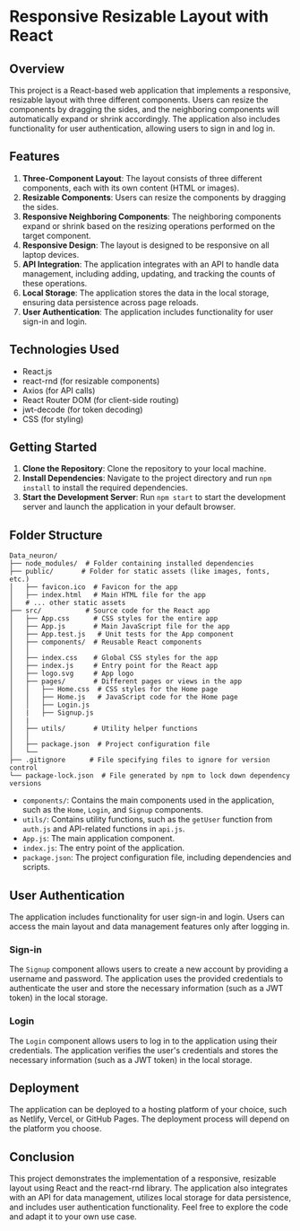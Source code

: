 # Responsive Resizable Layout with React

## Overview
This project is a React-based web application that implements a responsive, resizable layout with three different components. Users can resize the components by dragging the sides, and the neighboring components will automatically expand or shrink accordingly. The application also includes functionality for user authentication, allowing users to sign in and log in.

## Features
1. **Three-Component Layout**: The layout consists of three different components, each with its own content (HTML or images).
2. **Resizable Components**: Users can resize the components by dragging the sides.
3. **Responsive Neighboring Components**: The neighboring components expand or shrink based on the resizing operations performed on the target component.
4. **Responsive Design**: The layout is designed to be responsive on all laptop devices.
5. **API Integration**: The application integrates with an API to handle data management, including adding, updating, and tracking the counts of these operations.
6. **Local Storage**: The application stores the data in the local storage, ensuring data persistence across page reloads.
7. **User Authentication**: The application includes functionality for user sign-in and login.

## Technologies Used
- React.js
- react-rnd (for resizable components)
- Axios (for API calls)
- React Router DOM (for client-side routing)
- jwt-decode (for token decoding)
- CSS (for styling)

## Getting Started

1. **Clone the Repository**: Clone the repository to your local machine.
2. **Install Dependencies**: Navigate to the project directory and run `npm install` to install the required dependencies.
3. **Start the Development Server**: Run `npm start` to start the development server and launch the application in your default browser.

## Folder Structure
```
Data_neuron/
├── node_modules/  # Folder containing installed dependencies
├── public/       # Folder for static assets (like images, fonts, etc.)
│   ├── favicon.ico  # Favicon for the app
│   ├── index.html   # Main HTML file for the app
│   # ... other static assets
├── src/           # Source code for the React app
│   ├── App.css      # CSS styles for the entire app
│   ├── App.js       # Main JavaScript file for the app
│   ├── App.test.js   # Unit tests for the App component
│   ├── components/  # Reusable React components
│   │  
│   ├── index.css    # Global CSS styles for the app
│   ├── index.js     # Entry point for the React app
│   ├── logo.svg     # App logo
│   ├── pages/       # Different pages or views in the app
│   │   ├── Home.css  # CSS styles for the Home page
│   │   ├── Home.js   # JavaScript code for the Home page
│   │   ├── Login.js
│   |   ├── Signup.js
│   |
│   ├── utils/       # Utility helper functions
│   │   
│   ├── package.json  # Project configuration file
│   └── 
├── .gitignore      # File specifying files to ignore for version control
└── package-lock.json  # File generated by npm to lock down dependency versions
```

- `components/`: Contains the main components used in the application, such as the `Home`, `Login`, and `Signup` components.
- `utils/`: Contains utility functions, such as the `getUser` function from `auth.js` and API-related functions in `api.js`.
- `App.js`: The main application component.
- `index.js`: The entry point of the application.
- `package.json`: The project configuration file, including dependencies and scripts.

## User Authentication
The application includes functionality for user sign-in and login. Users can access the main layout and data management features only after logging in.

### Sign-in
The `Signup` component allows users to create a new account by providing a username and password. The application uses the provided credentials to authenticate the user and store the necessary information (such as a JWT token) in the local storage.

### Login
The `Login` component allows users to log in to the application using their credentials. The application verifies the user's credentials and stores the necessary information (such as a JWT token) in the local storage.

## Deployment
The application can be deployed to a hosting platform of your choice, such as Netlify, Vercel, or GitHub Pages. The deployment process will depend on the platform you choose.

## Conclusion
This project demonstrates the implementation of a responsive, resizable layout using React and the react-rnd library. The application also integrates with an API for data management, utilizes local storage for data persistence, and includes user authentication functionality. Feel free to explore the code and adapt it to your own use case.